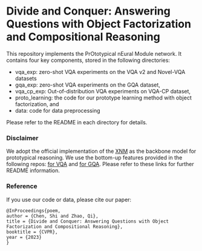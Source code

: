 # Divide and Conquer: Answering Questions with Object Factorization and Compositional Reasoning

This repository implements the PrOtotypical nEural Module network. It contains four key components, stored in the following directories:
- vqa_exp: zero-shot VQA experiments on the VQA v2 and Novel-VQA datasets
- gqa_exp: zero-shot VQA experiments on the GQA dataset,
- vqa_cp_exp: Out-of-distribution VQA experiments on VQA-CP dataset,
- proto_learning: the code for our prototype learning method with object factorization, and
- data: code for data preprocessing

Please refer to the README in each directory for details.

### Disclaimer
We adopt the official implementation of the [XNM](https://github.com/shijx12/XNM-Net) as the backbone model for prototypical reasoning. We use the bottom-up features provided in the following repos: [for VQA](https://github.com/peteanderson80/bottom-up-attention) and [for GQA](https://github.com/airsplay/lxmert). Please refer to these links for further README information.


### Reference
If you use our code or data, please cite our paper:
```
@InProceedings{poem,
author = {Chen, Shi and Zhao, Qi},
title = {Divide and Conquer: Answering Questions with Object Factorization and Compositional Reasoning},
booktitle = {CVPR},
year = {2023}
}
```
```
